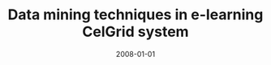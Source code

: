 ---
# Documentation: https://wowchemy.com/docs/managing-content/

title: Data mining techniques in e-learning CelGrid system
subtitle: ''
summary: ''
authors:
- Paweł Myszkowski
- kwasnicka
- markowska-kaczmar
tags: []
categories: []
date: '2008-01-01'
lastmod: 2022-10-07T04:57:24Z
featured: false
draft: false

# Featured image
# To use, add an image named `featured.jpg/png` to your page's folder.
# Focal points: Smart, Center, TopLeft, Top, TopRight, Left, Right, BottomLeft, Bottom, BottomRight.
image:
  caption: ''
  focal_point: ''
  preview_only: false

# Projects (optional).
#   Associate this post with one or more of your projects.
#   Simply enter your project's folder or file name without extension.
#   E.g. `projects = ["internal-project"]` references `content/project/deep-learning/index.md`.
#   Otherwise, set `projects = []`.
projects: []
publishDate: '2022-10-07T04:57:23.770776Z'
publication_types:
- '1'
abstract: ''
publication: '*Seventh International Conference on Computer Information Systems and
  Industrial Management Applications, [CISIM 2008] : proceedings, Ostrava, The Czech
  Republic, June 26 - June 28, 2008*'
doi: 10.1109/CISIM.2008.35
---